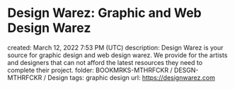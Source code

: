# Design Warez: Graphic and Web Design Warez

created: March 12, 2022 7:53 PM (UTC)
description: Design Warez is your source for graphic design and web design warez. We provide for the artists and designers that can not afford the latest resources they need to complete their project.
folder: BOOKMRKS-MTHRFCKR / DESGN-MTHRFCKR / Design
tags: graphic design
url: https://designwarez.com